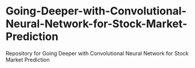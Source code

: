 # Going-Deeper-with-Convolutional-Neural-Network-for-Stock-Market-Prediction
Repository for Going Deeper with Convolutional Neural Network for Stock Market Prediction
